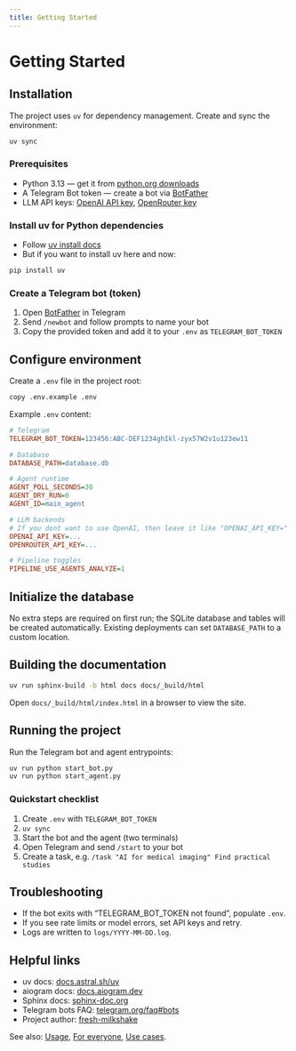 ```yaml
---
title: Getting Started
---
```


# Getting Started

## Installation

The project uses `uv` for dependency management. Create and sync the
environment:

```bash
uv sync
```

### Prerequisites

- Python 3.13 — get it from [python.org downloads](https://www.python.org/downloads/)
- A Telegram Bot token — create a bot via [BotFather](https://t.me/BotFather)
- LLM API keys: [OpenAI API key](https://platform.openai.com/api-keys),
  [OpenRouter key](https://openrouter.ai/keys)

### Install uv for Python dependencies

- Follow [uv install docs](https://docs.astral.sh/uv/getting-started/installation/)
- But if you want to install uv here and now:

```bash
pip install uv
```

### Create a Telegram bot (token)

1. Open [BotFather](https://t.me/BotFather) in Telegram
2. Send `/newbot` and follow prompts to name your bot
3. Copy the provided token and add it to your `.env` as `TELEGRAM_BOT_TOKEN`

## Configure environment

Create a `.env` file in the project root:

```bash
copy .env.example .env
```

Example `.env` content:

```ini
# Telegram
TELEGRAM_BOT_TOKEN=123456:ABC-DEF1234ghIkl-zyx57W2v1u123ew11

# Database
DATABASE_PATH=database.db

# Agent runtime
AGENT_POLL_SECONDS=30
AGENT_DRY_RUN=0
AGENT_ID=main_agent

# LLM backends
# If you dont want to use OpenAI, then leave it like "OPENAI_API_KEY="
OPENAI_API_KEY=...
OPENROUTER_API_KEY=...

# Pipeline toggles
PIPELINE_USE_AGENTS_ANALYZE=1
```

## Initialize the database

No extra steps are required on first run; the SQLite database and tables will
be created automatically. Existing deployments can set `DATABASE_PATH` to a
custom location.

## Building the documentation

```bash
uv run sphinx-build -b html docs docs/_build/html
```

Open `docs/_build/html/index.html` in a browser to view the site.

## Running the project

Run the Telegram bot and agent entrypoints:

```bash
uv run python start_bot.py
uv run python start_agent.py
```

### Quickstart checklist

1. Create `.env` with `TELEGRAM_BOT_TOKEN`
2. `uv sync`
3. Start the bot and the agent (two terminals)
4. Open Telegram and send `/start` to your bot
5. Create a task, e.g. `/task "AI for medical imaging" Find practical studies`

## Troubleshooting

- If the bot exits with “TELEGRAM_BOT_TOKEN not found”, populate `.env`.
- If you see rate limits or model errors, set API keys and retry.
- Logs are written to `logs/YYYY-MM-DD.log`.

## Helpful links

- uv docs: [docs.astral.sh/uv](https://docs.astral.sh/uv/)
- aiogram docs: [docs.aiogram.dev](https://docs.aiogram.dev/)
- Sphinx docs: [sphinx-doc.org](https://www.sphinx-doc.org/)
- Telegram bots FAQ: [telegram.org/faq#bots](https://telegram.org/faq#bots)
- Project author: [fresh-milkshake](https://github.com/fresh-milkshake)

See also: [Usage](usage), [For everyone](for-everyone), [Use cases](use-cases).


